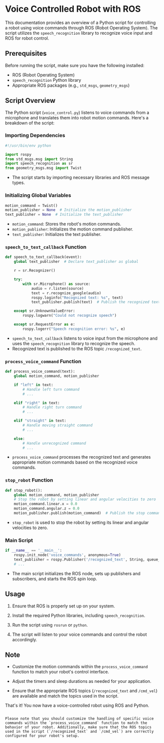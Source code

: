 # Voice Controlled Robot with ROS

This documentation provides an overview of a Python script for controlling a robot using voice commands through ROS (Robot Operating System). The script utilizes the `speech_recognition` library to recognize voice input and ROS for robot control.

## Prerequisites

Before running the script, make sure you have the following installed:

- ROS (Robot Operating System)
- `speech_recognition` Python library
- Appropriate ROS packages (e.g., `std_msgs`, `geometry_msgs`)

## Script Overview

The Python script (`voice_control.py`) listens to voice commands from a microphone and translates them into robot motion commands. Here's a breakdown of the script:

### Importing Dependencies

```python
#!/usr/bin/env python

import rospy
from std_msgs.msg import String
import speech_recognition as sr
from geometry_msgs.msg import Twist
```

- The script starts by importing necessary libraries and ROS message types.

### Initializing Global Variables

```python
motion_command = Twist()
motion_publisher = None  # Initialize the motion_publisher
text_publisher = None  # Initialize the text_publisher
```

- `motion_command`: Stores the robot's motion commands.
- `motion_publisher`: Initializes the motion command publisher.
- `text_publisher`: Initializes the text publisher.

### `speech_to_text_callback` Function

```python
def speech_to_text_callback(event):
    global text_publisher  # Declare text_publisher as global

    r = sr.Recognizer()

    try:
        with sr.Microphone() as source:
            audio = r.listen(source)
            text = r.recognize_google(audio)
            rospy.loginfo("Recognized text: %s", text)
            text_publisher.publish(text)  # Publish the recognized text

    except sr.UnknownValueError:
        rospy.logwarn("Could not recognize speech")

    except sr.RequestError as e:
        rospy.logerr("Speech recognition error: %s", e)
```

- `speech_to_text_callback` listens to voice input from the microphone and uses the `speech_recognition` library to recognize the speech.
- Recognized text is published to the ROS topic `/recognized_text`.

### `process_voice_command` Function

```python
def process_voice_command(text):
    global motion_command, motion_publisher

    if "left" in text:
        # Handle left turn command
        # ...

    elif "right" in text:
        # Handle right turn command
        # ...

    elif "straight" in text:
        # Handle moving straight command
        # ...

    else:
        # Handle unrecognized command
        # ...
```

- `process_voice_command` processes the recognized text and generates appropriate motion commands based on the recognized voice commands.

### `stop_robot` Function

```python
def stop_robot():
    global motion_command, motion_publisher
    # Stop the robot by setting linear and angular velocities to zero
    motion_command.linear.x = 0.0
    motion_command.angular.z = 0.0
    motion_publisher.publish(motion_command)  # Publish the stop command
```

- `stop_robot` is used to stop the robot by setting its linear and angular velocities to zero.

### Main Script

```python
if __name__ == '__main__':
    rospy.init_node('voice_commands', anonymous=True)
    text_publisher = rospy.Publisher('/recognized_text', String, queue_size=10)  # Publish recognized text
    # ...
```

- The main script initializes the ROS node, sets up publishers and subscribers, and starts the ROS spin loop.

## Usage

1. Ensure that ROS is properly set up on your system.

2. Install the required Python libraries, including `speech_recognition`.

3. Run the script using `rosrun` or `python`.

4. The script will listen to your voice commands and control the robot accordingly.

## Note

- Customize the motion commands within the `process_voice_command` function to match your robot's control interface.

- Adjust the timers and sleep durations as needed for your application.

- Ensure that the appropriate ROS topics (`/recognized_text` and `/cmd_vel`) are available and match the topics used in the script.

That's it! You now have a voice-controlled robot using ROS and Python.
```

Please note that you should customize the handling of specific voice commands within the `process_voice_command` function to match the behavior of your robot. Additionally, make sure that the ROS topics used in the script (`/recognized_text` and `/cmd_vel`) are correctly configured for your robot's setup.
